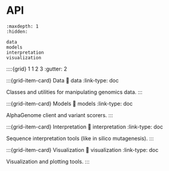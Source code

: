 # API

``` {toctree}
:maxdepth: 1
:hidden:

data
models
interpretation
visualization
```

<!-- mdformat off(Turn off mdformat to retain grid card syntax.) -->

::::{grid} 1 1 2 3
:gutter: 2

:::{grid-item-card} Data
:link: data
:link-type: doc

Classes and utilities for manipulating genomics data.
:::

:::{grid-item-card} Models
:link: models
:link-type: doc

AlphaGenome client and variant scorers.
:::

:::{grid-item-card} Interpretation
:link: interpretation
:link-type: doc

Sequence interpretation tools (like in silico mutagenesis).
:::

:::{grid-item-card} Visualization
:link: visualization
:link-type: doc

Visualization and plotting tools.
:::

<!-- mdformat on -->
